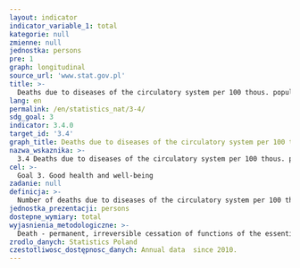 ```yaml
---
layout: indicator
indicator_variable_1: total
kategorie: null
zmienne: null
jednostka: persons
pre: 1
graph: longitudinal
source_url: 'www.stat.gov.pl'
title: >-
  Deaths due to diseases of the circulatory system per 100 thous. population
lang: en
permalink: /en/statistics_nat/3-4/
sdg_goal: 3
indicator: 3.4.0
target_id: '3.4'
graph_title: Deaths due to diseases of the circulatory system per 100 thous. population
nazwa_wskaznika: >-
  3.4 Deaths due to diseases of the circulatory system per 100 thous. population
cel: >-
  Goal 3. Good health and well-being
zadanie: null
definicja: >-
  Number of deaths due to diseases of the circulatory system per 100 thous. population.
jednostka_prezentacji: persons
dostepne_wymiary: total
wyjasnienia_metodologiczne: >-
  Death - permanent, irreversible cessation of functions of the essential for life organs, the consequence of which is the cessation of all functions of the whole organism.Diseases of circulatory system - according to the Tenth Revision of the International Statistical Classification of Diseases and Health Problems ICD-10: illnesses I00-I99 - diseases relating to organs and tissues included in the cardiovascular system, especially the heart, arteries and veins.Data on deaths are compiled in territorial division by place of registered for permanent stay of deceased person.When compiling the data on deaths by cause the initial cause of death is assumed. The initial cause is the disease, which was at the beginning of the morbid process and which caused the death  it may be also the injury or the poisoning, which caused the death.Data relating to the judicature on the causes of death are given in accordance with the International Statistical Classification of Diseases and Related Health Problems (Revision X).Data on population were compiled on the basis of: the balances of the residing population in a gmina based on the results of 2011 Population and Housing Census (for data since 2010)  for previous years (2003 – 2009) on the basis of the 2002 Population and Housing Census, the registers of the Ministry of Interior - internal and international migration of population for permanent residence (since 2006 the presented data come from the Common Electronic System of Population Register – PESEL), documentation of Civil Status Offices regarding registered marriages, births and deaths.
zrodlo_danych: Statistics Poland
czestotliwosc_dostępnosc_danych: Annual data  since 2010.
---
```

